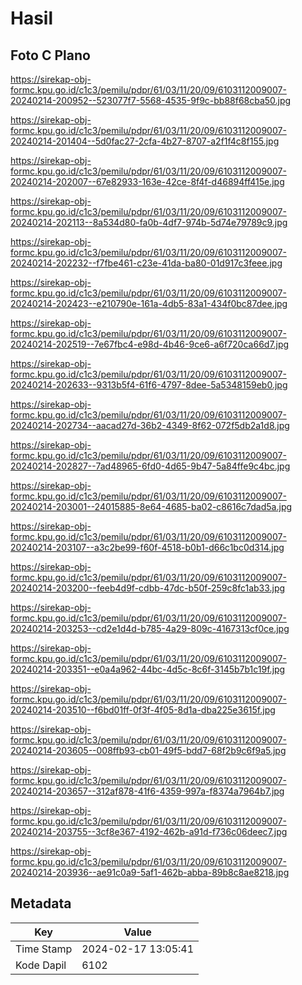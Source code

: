 # Hasil

## Foto C Plano

https://sirekap-obj-formc.kpu.go.id/c1c3/pemilu/pdpr/61/03/11/20/09/6103112009007-20240214-200952--523077f7-5568-4535-9f9c-bb88f68cba50.jpg

https://sirekap-obj-formc.kpu.go.id/c1c3/pemilu/pdpr/61/03/11/20/09/6103112009007-20240214-201404--5d0fac27-2cfa-4b27-8707-a2f1f4c8f155.jpg

https://sirekap-obj-formc.kpu.go.id/c1c3/pemilu/pdpr/61/03/11/20/09/6103112009007-20240214-202007--67e82933-163e-42ce-8f4f-d46894ff415e.jpg

https://sirekap-obj-formc.kpu.go.id/c1c3/pemilu/pdpr/61/03/11/20/09/6103112009007-20240214-202113--8a534d80-fa0b-4df7-974b-5d74e79789c9.jpg

https://sirekap-obj-formc.kpu.go.id/c1c3/pemilu/pdpr/61/03/11/20/09/6103112009007-20240214-202232--f7fbe461-c23e-41da-ba80-01d917c3feee.jpg

https://sirekap-obj-formc.kpu.go.id/c1c3/pemilu/pdpr/61/03/11/20/09/6103112009007-20240214-202423--e210790e-161a-4db5-83a1-434f0bc87dee.jpg

https://sirekap-obj-formc.kpu.go.id/c1c3/pemilu/pdpr/61/03/11/20/09/6103112009007-20240214-202519--7e67fbc4-e98d-4b46-9ce6-a6f720ca66d7.jpg

https://sirekap-obj-formc.kpu.go.id/c1c3/pemilu/pdpr/61/03/11/20/09/6103112009007-20240214-202633--9313b5f4-61f6-4797-8dee-5a5348159eb0.jpg

https://sirekap-obj-formc.kpu.go.id/c1c3/pemilu/pdpr/61/03/11/20/09/6103112009007-20240214-202734--aacad27d-36b2-4349-8f62-072f5db2a1d8.jpg

https://sirekap-obj-formc.kpu.go.id/c1c3/pemilu/pdpr/61/03/11/20/09/6103112009007-20240214-202827--7ad48965-6fd0-4d65-9b47-5a84ffe9c4bc.jpg

https://sirekap-obj-formc.kpu.go.id/c1c3/pemilu/pdpr/61/03/11/20/09/6103112009007-20240214-203001--24015885-8e64-4685-ba02-c8616c7dad5a.jpg

https://sirekap-obj-formc.kpu.go.id/c1c3/pemilu/pdpr/61/03/11/20/09/6103112009007-20240214-203107--a3c2be99-f60f-4518-b0b1-d66c1bc0d314.jpg

https://sirekap-obj-formc.kpu.go.id/c1c3/pemilu/pdpr/61/03/11/20/09/6103112009007-20240214-203200--feeb4d9f-cdbb-47dc-b50f-259c8fc1ab33.jpg

https://sirekap-obj-formc.kpu.go.id/c1c3/pemilu/pdpr/61/03/11/20/09/6103112009007-20240214-203253--cd2e1d4d-b785-4a29-809c-4167313cf0ce.jpg

https://sirekap-obj-formc.kpu.go.id/c1c3/pemilu/pdpr/61/03/11/20/09/6103112009007-20240214-203351--e0a4a962-44bc-4d5c-8c6f-3145b7b1c19f.jpg

https://sirekap-obj-formc.kpu.go.id/c1c3/pemilu/pdpr/61/03/11/20/09/6103112009007-20240214-203510--f6bd01ff-0f3f-4f05-8d1a-dba225e3615f.jpg

https://sirekap-obj-formc.kpu.go.id/c1c3/pemilu/pdpr/61/03/11/20/09/6103112009007-20240214-203605--008ffb93-cb01-49f5-bdd7-68f2b9c6f9a5.jpg

https://sirekap-obj-formc.kpu.go.id/c1c3/pemilu/pdpr/61/03/11/20/09/6103112009007-20240214-203657--312af878-41f6-4359-997a-f8374a7964b7.jpg

https://sirekap-obj-formc.kpu.go.id/c1c3/pemilu/pdpr/61/03/11/20/09/6103112009007-20240214-203755--3cf8e367-4192-462b-a91d-f736c06deec7.jpg

https://sirekap-obj-formc.kpu.go.id/c1c3/pemilu/pdpr/61/03/11/20/09/6103112009007-20240214-203936--ae91c0a9-5af1-462b-abba-89b8c8ae8218.jpg


## Metadata

| Key        | Value               |
| ---------- | ------------------- |
| Time Stamp | 2024-02-17 13:05:41 |
| Kode Dapil | 6102                |



